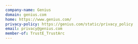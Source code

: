 ```yaml
---
company-name: Genius
domain: genius.com
home: https://www.genius.com/
privacy-policy: https://genius.com/static/privacy_policy
email: privacy@genius.com
member-of: TrustE_TrustArc
---
```




